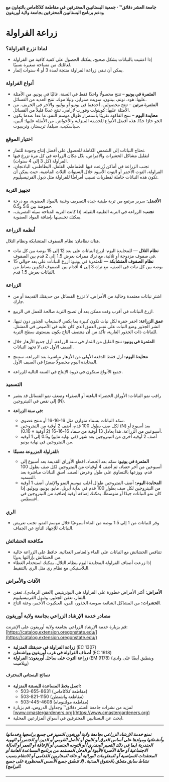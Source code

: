 #### جامعة العشر دقائق™ · جمعية البستانيين المحترفين في مقاطعة كلاكاماس بالتعاون مع ودعم برنامج البستانيين المحترفين بجامعة ولاية أوريغون

# زراعة الفراولة

### لماذا نزرع الفراولة؟
- إذا اعتنيت بالنباتات بشكل صحيح، يمكنك الحصول على كمية كافية من الفراولة لعائلتك من مساحة صغيرة نسبيًا.
- يمكن أن تبقى زراعة الفراولة منتجة لمدة 3 أو 4 سنوات إثمار.

### أنواع الفراولة
- **المثمرة في يونيو** – تنتج محصولًا واحدًا فقط في السنة، غالبًا في يونيو. من الأمثلة عليها: هود، توتم، بينتون، سويت صنرايز، وتيلا موك. تنتج العديد من الفسائل.
- **المثمرة مرتين** – تنتج محصولين، أحدهما في يونيو أو يوليو، والآخر في الخريف. من الأمثلة عليها: كوينولت وفورت لارامي. تنتج عددًا قليلاً من الفسائل.
- **محايدة اليوم** – تنتج الفاكهة تقريبًا باستمرار طوال موسم النمو، ما عدا عندما يكون الجو حارًا جدًا. هذه أفضل الأنواع للحديقة المنزلية والأحواض. من الأمثلة عليها: ألبين، سياسكيب، سيلفا، تريستار، وتريبيوت.

### اختيار الموقع
- تحتاج النباتات إلى الشمس الكاملة للحصول على أفضل إنتاج وجودة للثمار.
- لتقليل مشاكل الحشرات والأمراض، بدّل مكان الزراعة في كل مرة تزرع فيها الفراولة (كل 3 إلى 4 سنوات).
- تجنب الزراعة في أماكن زُرعت فيها الطماطم، الفلفل، البطاطس، الباذنجان، الفراولة، التوت الأحمر أو التوت الأسود خلال السنوات الثلاث الماضية، حيث يمكن أن تكون هذه النباتات حاملة لفطريات تسبب أمراضًا للفراولة مثل ذبول الفرتيسيليوم.

### تجهيز التربة
- **الأفضل:** سرير مرتفع من تربة طينية جيدة التصريف وغنية بالمواد العضوية، مع درجة حموضة بين 5.6 و6.5.
- **تجنب:** الزراعة في التربة الطينية الثقيلة. إذا كانت التربة المتاحة سيئة التصريف، يمكنك تحسينها بإضافة المواد العضوية.

### أنظمة الزراعة
هناك نظامان: نظام الصفوف المتشابكة ونظام التلال.

- **نظام التلال** — للمحايدة اليوم: ازرع النباتات على بعد 12 إلى 15 بوصة بين كل نبات في صفوف مزدوجة أو ثلاثية، مع ترك ممرات بعرض 1.5 إلى 2 قدم بين الصفوف.
- **نظام الصفوف المتشابكة** — للمثمرة في يونيو: ازرع النباتات على بعد حوالي 15 بوصة بين كل نبات في الصف، مع ترك 3 إلى 4 أقدام بين الصفوف لتكوين بساط من النباتات بعرض 1.5 قدم.

### الزراعة
- اشترِ نباتات معتمدة وخالية من الأمراض. لا تزرع الفسائل من حديقتك القديمة أو من جارك.
- ازرع النباتات في أقرب وقت ممكن بعد أن تصبح التربة صالحة للعمل في الربيع.
- **عمق الزراعة:** احفر حفرة لكل نبات تكون كبيرة بما يكفي لاستيعاب الجذور دون ثنيها. انشر الجذور وضع النبات على نفس العمق الذي كان عليه في الأصيص في المشتل. للنباتات ذات الجذور العارية، تأكد من أن منتصف التاج يكون بمستوى سطح التربة.

- **المثمرة في يونيو:** تنتج القليل من الثمار في سنة الزراعة. أزل جميع الأزهار خلال الصيف الأول حتى لا تجهد النباتات.
- **محايدة اليوم:** أزل فقط الدفعة الأولى من الأزهار مباشرة بعد الزراعة. ستنتج المحايدة اليوم محصولًا صغيرًا في الصيف الأول.
- جميع الأنواع ستكون في ذروة الإنتاج في السنة التالية للزراعة.

### التسميد
- راقب نمو النباتات: الأوراق الخضراء الباهتة أو الصفراء وضعف نمو الفسائل قد يشير إلى نقص في النيتروجين (N).

- **في سنة الزراعة:**
  - سمّد النباتات بسماد متوازن مثل 16-16-16 أو منتج عضوي.
  - لكل صف بطول 100 قدم، أضف 2 أوقية من النيتروجين (N) بعد أسبوع أو أسبوعين من الزراعة. هذا يعادل 13 أوقية من سماد 16-16-16 (2 أوقية ÷ 0.16).
  - أضف 2 أوقية أخرى من النيتروجين بعد شهر (في نهاية مايو) و0.5 إلى 1 أوقية من النيتروجين في نهاية يونيو.

- **للفراولة المزروعة مسبقًا:**
  - **المثمرة في يونيو:** سمّد بعد الحصاد. اقطع الأوراق القديمة بعد أسبوع إلى أسبوعين من آخر حصاد، ثم أضف 4 أوقيات من النيتروجين لكل صف بطول 100 قدم، ووزعها بالتساوي على طول وعرض الصف. اسقِ النباتات مباشرة بعد التسميد.
  - **المحايدة اليوم:** أضف النيتروجين طوال أغلب موسم النمو والإثمار. أضف 1 أوقية من النيتروجين لكل صف بطول 100 قدم في بداية أبريل، مايو، يونيو، ويوليو. إذا كان نمو النباتات جيدًا أو متوسطًا، يمكنك إضافة أوقية إضافية من النيتروجين في أغسطس.

### الري
- وفر للنباتات من 1 إلى 1.5 بوصة من الماء أسبوعيًا خلال موسم النمو. تجنب تعريض النباتات للإجهاد الناتج عن الجفاف.

### مكافحة الحشائش
- تتنافس الحشائش مع النباتات على الماء والعناصر الغذائية. حافظ على الزراعة خالية من الحشائش بإزالتها يدويًا.
- إذا زرعت أصناف الفراولة المحايدة اليوم بنظام التلال، يمكنك استخدام الغطاء البلاستيكي مع نظام ري مثل الري بالتنقيط.

### الآفات والأمراض
- **الأمراض:** أكثر الأمراض خطورة على الفراولة هي البوتريتيس (العفن الرمادي)، تعفن الثمار، تعفن الجذور، وذبول الفرتيسيليوم.
- **الحشرات:** من المشاكل الشائعة سوسة الجذور، المن، العنكبوت الأحمر، وعثة التاج.

### مصادر خدمة الإرشاد الزراعي بجامعة ولاية أوريغون
قم بزيارة خدمة الإرشاد الزراعي بجامعة ولاية أوريغون على الإنترنت:  
[https://catalog.extension.oregonstate.edu/](https://catalog.extension.oregonstate.edu/)

- **زراعة الفراولة في حديقتك المنزلية** (EC 1307)
- **أصناف الفراولة في غرب أوريغون وواشنطن** (EC 1618)
- **زراعة التوت على ساحل أوريغون: الفراولة** (EM 9178) (وينطبق أيضًا على وادي ويلاميت)

#### نصائح البستاني المحترف

- **اتصل بخط المساعدة للبستنة المنزلية:**
  - 503-655-8631 (مقاطعة كلاكاماس)
  - 503-821-1150 (مقاطعة واشنطن)
  - 503-445-4608 (مقاطعة مولتنوماه)
- لمزيد من نشرات جامعة العشر دقائق™ وجداول الدروس، قم بزيارة [www.cmastergardeners.org](https://www.cmastergardeners.org)
- ابحث عن البستانيين المحترفين في أسواق المزارعين المحلية.

---

##### تمنع خدمة الإرشاد الزراعي بجامعة ولاية أوريغون التمييز في جميع برامجها وخدماتها وأنشطتها وموادها على أساس العرق أو اللون أو الأصل القومي أو الدين أو الجنس أو الهوية الجندرية (بما في ذلك التعبير الجندري) أو التوجه الجنسي أو الإعاقة أو العمر أو الحالة الاجتماعية أو حالة الأسرة/الأبوة أو الدخل المستمد من برنامج المساعدة العامة أو المعتقدات السياسية أو المعلومات الوراثية أو حالة المحاربين القدامى أو الانتقام بسبب نشاط سابق متعلق بالحقوق المدنية. (لا تنطبق جميع الأسس المحظورة على جميع البرامج).
---